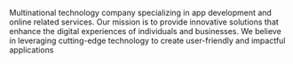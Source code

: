 Multinational technology company specializing in app development and online related services.
Our mission is to provide innovative solutions that enhance the digital experiences of individuals and businesses. 
We believe in leveraging cutting-edge technology to create user-friendly and impactful applications


<!---
Wriink/Wriink is a ✨ special ✨ repository because its `README.md` (this file) appears on your GitHub profile.
You can click the Preview link to take a look at your changes.
--->
